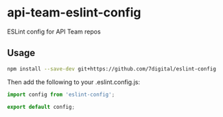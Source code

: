 # api-team-eslint-config

ESLint config for API Team repos

## Usage

```bash
npm install --save-dev git+https://github.com/7digital/eslint-config
```

Then add the following to your .eslint.config.js:

```javascript
import config from 'eslint-config';

export default config;
```
